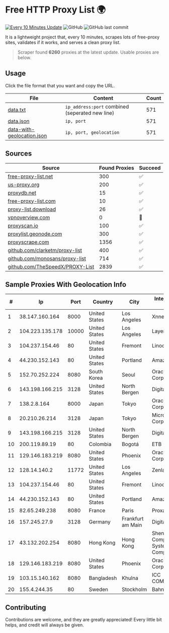 
# Free HTTP Proxy List 🌍

[![Every 10 Minutes Update](https://github.com/mertguvencli/http-proxy-list/actions/workflows/main.yml/badge.svg?branch=main)](https://github.com/mertguvencli/http-proxy-list/actions/workflows/main.yml)
![GitHub](https://img.shields.io/github/license/mertguvencli/http-proxy-list)
![GitHub last commit](https://img.shields.io/github/last-commit/mertguvencli/http-proxy-list)

It is a lightweight project that, every 10 minutes, scrapes lots of free-proxy sites, validates if it works, and serves a clean proxy list.


> Scraper found **6260** proxies at the latest update. Usable proxies are below.

## Usage

Click the file format that you want and copy the URL.


|File|Content|Count|
|----|-------|-----|
|[data.txt](https://raw.githubusercontent.com/mertguvencli/http-proxy-list/main/proxy-list/data.txt)|`ip_address:port` combined (seperated new line)|571|
|[data.json](https://raw.githubusercontent.com/mertguvencli/http-proxy-list/main/proxy-list/data.json)|`ip, port`|571|
|[data-with-geolocation.json](https://raw.githubusercontent.com/mertguvencli/http-proxy-list/main/proxy-list/data-with-geolocation.json)|`ip, port, geolocation`|571|

## Sources

|Source|Found Proxies|Succeed|
|------|-------------|-------|
|[free-proxy-list.net](https://free-proxy-list.net)|300|✅|
|[us-proxy.org](https://www.us-proxy.org)|200|✅|
|[proxydb.net](http://proxydb.net)|15|✅|
|[free-proxy-list.com](https://free-proxy-list.com/?page=&port=&type%5B%5D=http&type%5B%5D=https&up_time=0&search=Search)|10|✅|
|[proxy-list.download](https://www.proxy-list.download/HTTP)|26|✅|
|[vpnoverview.com](https://vpnoverview.com/privacy/anonymous-browsing/free-proxy-servers)|0|🚫|
|[proxyscan.io](https://www.proxyscan.io)|100|✅|
|[proxylist.geonode.com](https://proxylist.geonode.com/api/proxy-list?limit=300&page=1&sort_by=lastChecked&sort_type=desc&protocols=http,https)|300|✅|
|[proxyscrape.com](https://api.proxyscrape.com/v2/?request=displayproxies&protocol=http&timeout=10000&country=all&ssl=all&anonymity=all)|1356|✅|
|[github.com/clarketm/proxy-list](https://raw.githubusercontent.com/clarketm/proxy-list/master/proxy-list-raw.txt)|400|✅|
|[github.com/monosans/proxy-list](https://raw.githubusercontent.com/monosans/proxy-list/main/proxies/http.txt)|714|✅|
|[github.com/TheSpeedX/PROXY-List](https://raw.githubusercontent.com/TheSpeedX/PROXY-List/master/http.txt)|2839|✅|


## Sample Proxies With Geolocation Info

|#|Ip|Port|Country|City|Internet Service Provider|
|-|--|----|-------|----|-------------------------|
|1|38.147.160.164|8000|United States|Los Angeles|Xnnet LLC|
|2|104.223.135.178|10000|United States|Los Angeles|LayerHost|
|3|104.237.154.46|80|United States|Fremont|Linode, LLC|
|4|44.230.152.143|80|United States|Portland|Amazon.com, Inc.|
|5|152.70.252.224|8080|South Korea|Seoul|Oracle Corporation|
|6|143.198.166.215|3128|United States|North Bergen|DigitalOcean, LLC|
|7|138.2.8.164|8000|Japan|Tokyo|Oracle Corporation|
|8|20.210.26.214|3128|Japan|Tokyo|Microsoft Corporation|
|9|143.198.166.215|3128|United States|North Bergen|DigitalOcean, LLC|
|10|200.119.89.19|80|Colombia|Bogotá|ETB - Colombia|
|11|129.146.183.219|8080|United States|Phoenix|Oracle Corporation|
|12|128.14.140.2|11772|United States|Los Angeles|Zenlayer Inc|
|13|104.237.154.46|80|United States|Fremont|Linode, LLC|
|14|44.230.152.143|80|United States|Portland|Amazon.com, Inc.|
|15|82.65.249.238|8080|France|Paris|Proxad / Free SAS|
|16|157.245.27.9|3128|Germany|Frankfurt am Main|DigitalOcean, LLC|
|17|43.132.202.254|8080|Hong Kong|Hong Kong|Shenzhen Tencent Computer Systems Company Limited|
|18|129.146.183.219|8080|United States|Phoenix|Oracle Corporation|
|19|103.15.140.162|8080|Bangladesh|Khulna|ICC COMMUNICATION|
|20|155.4.244.35|80|Sweden|Stockholm|Bahnhof AB|



## Contributing

Contributions are welcome, and they are greatly appreciated! Every
little bit helps, and credit will always be given.

